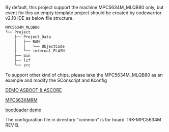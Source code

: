 

By default, this project support the machine MPC5634M_MLQB80 only, but event for this an empty template project should be created by codewarrior v2.10 IDE as below file structure.

```sh
MPC5634M_MLQB80
└── Project
    ├── Project_Data
    │   ├── RAM
    │   │   └── ObjectCode
    │   └── internal_FLASH
    ├── bin
    ├── lcf
    └── src
```

To support other kind of chips, please take the MPC5634M_MLQB80 as an example and modify the SConscript and Kconfig

[DEMO ASBOOT & ASCORE](https://gitlab.com/as-boards/mpc56xx)

[MPC563XMRM](https://www.nxp.com/docs/en/reference-manual/MPC563XMRM.pdf)

[bootloader demo](https://wenku.baidu.com/view/446b2082856a561252d36fb2.html)

The configuration file in directory "common" is for board TRK-MPC5634M REV B.
